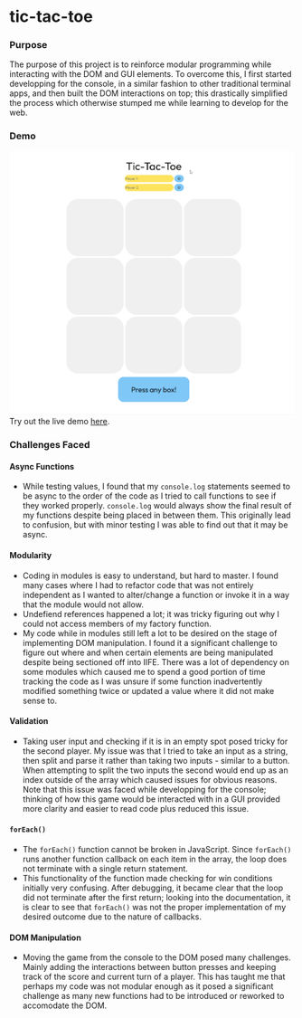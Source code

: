 # tic-tac-toe

### Purpose
The purpose of this project is to reinforce modular programming while interacting with the DOM and GUI elements. To overcome this, I first started developping for the console, in a similar fashion to other traditional terminal apps, and then built the DOM interactions on top; this drastically simplified the process which otherwise stumped me while learning to develop for the web.

### Demo
![Demo of the tic-tac-toe app's ability to check wins and switch player names](demo/Animation.gif)
Try out the live demo [here](https://justinleski.github.io/tic-tac-toe/).

### Challenges Faced
#### Async Functions
- While testing values, I found that my `console.log` statements seemed to be async to the order of the code as I tried to call functions to see if they worked properly. `console.log` would always show the final result of my functions despite being placed in between them. This originally lead to confusion, but with minor testing I was able to find out that it may be async.

#### Modularity
- Coding in modules is easy to understand, but hard to master. I found many cases where I had to refactor code that was not entirely independent as I wanted to alter/change a function or invoke it in a way that the module would not allow.
- Undefiend references happened a lot; it was tricky figuring out why I could not access members of my factory function.
- My code while in modules still left a lot to be desired on the stage of implementing DOM manipulation. I found it a significant challenge to figure out where and when certain elements are being manipulated despite being sectioned off into IIFE. There was a lot of dependency on some modules which caused me to spend a good portion of time tracking the code as I was unsure if some function inadvertently modified something twice or updated a value where it did not make sense to.

#### Validation
- Taking user input and checking if it is in an empty spot posed tricky for the second player. My issue was that I tried to take an input as a string, then split and parse it rather than taking two inputs - similar to a button. When attempting to split the two inputs the second would end up as an index outside of the array which caused issues for obvious reasons. Note that this issue was faced while developping for the console; thinking of how this game would be interacted with in a GUI provided more clarity and easier to read code plus reduced this issue.

#### `forEach()`
- The `forEach()` function cannot be broken in JavaScript. Since `forEach()` runs another function callback on each item in the array, the loop does not terminate with a single return statement.
- This functionality of the function made checking for win conditions initially very confusing. After debugging, it became clear that the loop did not terminate after the first return; looking into the documentation, it is clear to see that `forEach()` was not the proper implementation of my desired outcome due to the nature of callbacks.

#### DOM Manipulation
- Moving the game from the console to the DOM posed many challenges. Mainly adding the interactions between button presses and keeping track of the score and current turn of a player. This has taught me that perhaps my code was not modular enough as it posed a significant challenge as many new functions had to be introduced or reworked to accomodate the DOM.